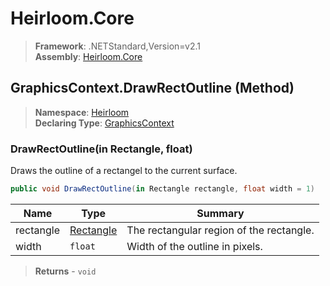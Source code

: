 # Heirloom.Core

> **Framework**: .NETStandard,Version=v2.1  
> **Assembly**: [Heirloom.Core][0]

## GraphicsContext.DrawRectOutline (Method)

> **Namespace**: [Heirloom][0]  
> **Declaring Type**: [GraphicsContext][1]

### DrawRectOutline(in Rectangle, float)

Draws the outline of a rectangel to the current surface.

```cs
public void DrawRectOutline(in Rectangle rectangle, float width = 1)
```

| Name      | Type           | Summary                                  |
|-----------|----------------|------------------------------------------|
| rectangle | [Rectangle][2] | The rectangular region of the rectangle. |
| width     | `float`        | Width of the outline in pixels.          |

> **Returns** - `void`

[0]: ../../../Heirloom.Core.md
[1]: ../GraphicsContext.md
[2]: ../Rectangle.md
